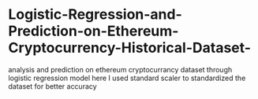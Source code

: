 # Logistic-Regression-and-Prediction-on-Ethereum-Cryptocurrency-Historical-Dataset-
analysis and prediction on ethereum cryptocurrancy dataset  through logistic regression model here I used standard scaler to standardized the dataset for better accuracy
